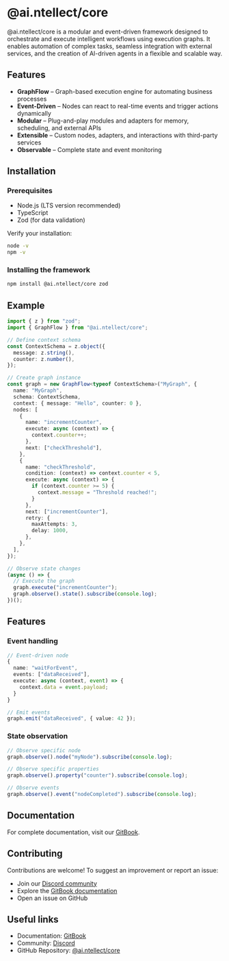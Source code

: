 # @ai.ntellect/core

@ai.ntellect/core is a modular and event-driven framework designed to orchestrate and execute intelligent workflows using execution graphs. It enables automation of complex tasks, seamless integration with external services, and the creation of AI-driven agents in a flexible and scalable way.

## Features

- **GraphFlow** – Graph-based execution engine for automating business processes
- **Event-Driven** – Nodes can react to real-time events and trigger actions dynamically
- **Modular** – Plug-and-play modules and adapters for memory, scheduling, and external APIs
- **Extensible** – Custom nodes, adapters, and interactions with third-party services
- **Observable** – Complete state and event monitoring

## Installation

### Prerequisites

- Node.js (LTS version recommended)
- TypeScript
- Zod (for data validation)

Verify your installation:

```sh
node -v
npm -v
```

### Installing the framework

```sh
npm install @ai.ntellect/core zod
```

## Example

```typescript
import { z } from "zod";
import { GraphFlow } from "@ai.ntellect/core";

// Define context schema
const ContextSchema = z.object({
  message: z.string(),
  counter: z.number(),
});

// Create graph instance
const graph = new GraphFlow<typeof ContextSchema>("MyGraph", {
  name: "MyGraph",
  schema: ContextSchema,
  context: { message: "Hello", counter: 0 },
  nodes: [
    {
      name: "incrementCounter",
      execute: async (context) => {
        context.counter++;
      },
      next: ["checkThreshold"],
    },
    {
      name: "checkThreshold",
      condition: (context) => context.counter < 5,
      execute: async (context) => {
        if (context.counter >= 5) {
          context.message = "Threshold reached!";
        }
      },
      next: ["incrementCounter"],
      retry: {
        maxAttempts: 3,
        delay: 1000,
      },
    },
  ],
});

// Observe state changes
(async () => {
  // Execute the graph
  graph.execute("incrementCounter");
  graph.observe().state().subscribe(console.log);
})();
```

## Features

### Event handling

```typescript
// Event-driven node
{
  name: "waitForEvent",
  events: ["dataReceived"],
  execute: async (context, event) => {
    context.data = event.payload;
  }
}

// Emit events
graph.emit("dataReceived", { value: 42 });
```

### State observation

```typescript
// Observe specific node
graph.observe().node("myNode").subscribe(console.log);

// Observe specific properties
graph.observe().property("counter").subscribe(console.log);

// Observe events
graph.observe().event("nodeCompleted").subscribe(console.log);
```

## Documentation

For complete documentation, visit our [GitBook](https://ai-ntellect.gitbook.io/core).

## Contributing

Contributions are welcome! To suggest an improvement or report an issue:

- Join our [Discord community](https://discord.gg/kEc5gWXJ)
- Explore the [GitBook documentation](https://ai-ntellect.gitbook.io/core)
- Open an issue on GitHub

## Useful links

- Documentation: [GitBook](https://ai-ntellect.gitbook.io/core)
- Community: [Discord](https://discord.gg/kEc5gWXJ)
- GitHub Repository: [@ai.ntellect/core](https://github.com/ai-ntellect/core)
